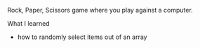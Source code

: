 Rock, Paper, Scissors game where you play against a computer.

What I learned

- how to randomly select items out of an array
